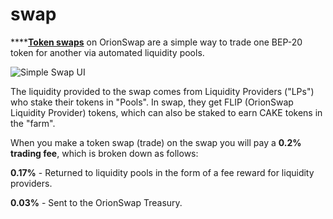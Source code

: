 # swap

\*\*\*\*[**Token swaps**](https://swap.Orionswap.finance/#/swap) on OrionSwap are a simple way to trade one BEP-20 token for another via automated liquidity pools.

![Simple Swap UI](../.gitbook/assets/screenshot-2020-09-17-at-10.38.29-pm.png)

The liquidity provided to the swap comes from Liquidity Providers \("LPs"\) who stake their tokens in "Pools". In swap, they get FLIP \(OrionSwap Liquidity Provider\) tokens, which can also be staked to earn CAKE tokens in the "farm".

When you make a token swap \(trade\) on the swap you will pay a **0.2% trading fee**, which is broken down as follows:

**0.17%** - Returned to liquidity pools in the form of a fee reward for liquidity providers.

**0.03%** - Sent to the OrionSwap Treasury.

